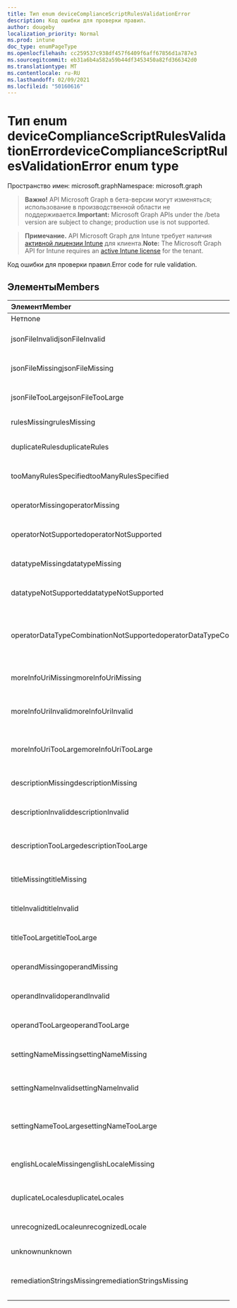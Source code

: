 ```yaml
---
title: Тип enum deviceComplianceScriptRulesValidationError
description: Код ошибки для проверки правил.
author: dougeby
localization_priority: Normal
ms.prod: intune
doc_type: enumPageType
ms.openlocfilehash: cc259537c938df457f6409f6aff67856d1a787e3
ms.sourcegitcommit: eb31a6b4a582a59b44df3453450a82fd366342d0
ms.translationtype: MT
ms.contentlocale: ru-RU
ms.lasthandoff: 02/09/2021
ms.locfileid: "50160616"
---
```

# <a name="devicecompliancescriptrulesvalidationerror-enum-type"></a><span data-ttu-id="5df62-103">Тип enum deviceComplianceScriptRulesValidationError</span><span class="sxs-lookup"><span data-stu-id="5df62-103">deviceComplianceScriptRulesValidationError enum type</span></span>

<span data-ttu-id="5df62-104">Пространство имен: microsoft.graph</span><span class="sxs-lookup"><span data-stu-id="5df62-104">Namespace: microsoft.graph</span></span>

> <span data-ttu-id="5df62-105">**Важно!** API Microsoft Graph в бета-версии могут изменяться; использование в производственной области не поддерживается.</span><span class="sxs-lookup"><span data-stu-id="5df62-105">**Important:** Microsoft Graph APIs under the /beta version are subject to change; production use is not supported.</span></span>

> <span data-ttu-id="5df62-106">**Примечание.** API Microsoft Graph для Intune требует наличия [активной лицензии Intune](https://go.microsoft.com/fwlink/?linkid=839381) для клиента.</span><span class="sxs-lookup"><span data-stu-id="5df62-106">**Note:** The Microsoft Graph API for Intune requires an [active Intune license](https://go.microsoft.com/fwlink/?linkid=839381) for the tenant.</span></span>

<span data-ttu-id="5df62-107">Код ошибки для проверки правил.</span><span class="sxs-lookup"><span data-stu-id="5df62-107">Error code for rule validation.</span></span>

## <a name="members"></a><span data-ttu-id="5df62-108">Элементы</span><span class="sxs-lookup"><span data-stu-id="5df62-108">Members</span></span>
|<span data-ttu-id="5df62-109">Элемент</span><span class="sxs-lookup"><span data-stu-id="5df62-109">Member</span></span>|<span data-ttu-id="5df62-110">Значение</span><span class="sxs-lookup"><span data-stu-id="5df62-110">Value</span></span>|<span data-ttu-id="5df62-111">Описание</span><span class="sxs-lookup"><span data-stu-id="5df62-111">Description</span></span>|
|:---|:---|:---|
|<span data-ttu-id="5df62-112">Нет</span><span class="sxs-lookup"><span data-stu-id="5df62-112">none</span></span>|<span data-ttu-id="5df62-113">0</span><span class="sxs-lookup"><span data-stu-id="5df62-113">0</span></span>|<span data-ttu-id="5df62-114">Нет ошибки.</span><span class="sxs-lookup"><span data-stu-id="5df62-114">None error.</span></span>|
|<span data-ttu-id="5df62-115">jsonFileInvalid</span><span class="sxs-lookup"><span data-stu-id="5df62-115">jsonFileInvalid</span></span>|<span data-ttu-id="5df62-116">1 </span><span class="sxs-lookup"><span data-stu-id="5df62-116">1</span></span>|<span data-ttu-id="5df62-117">Ошибка JSON-файла недействительна.</span><span class="sxs-lookup"><span data-stu-id="5df62-117">Json file invalid error.</span></span>|
|<span data-ttu-id="5df62-118">jsonFileMissing</span><span class="sxs-lookup"><span data-stu-id="5df62-118">jsonFileMissing</span></span>|<span data-ttu-id="5df62-119">2 </span><span class="sxs-lookup"><span data-stu-id="5df62-119">2</span></span>|<span data-ttu-id="5df62-120">Ошибка без файла JSON.</span><span class="sxs-lookup"><span data-stu-id="5df62-120">Json file missing error.</span></span>|
|<span data-ttu-id="5df62-121">jsonFileTooLarge</span><span class="sxs-lookup"><span data-stu-id="5df62-121">jsonFileTooLarge</span></span>|<span data-ttu-id="5df62-122">3 </span><span class="sxs-lookup"><span data-stu-id="5df62-122">3</span></span>|<span data-ttu-id="5df62-123">Слишком большая ошибка JSON-файла.</span><span class="sxs-lookup"><span data-stu-id="5df62-123">Json file too large error.</span></span>|
|<span data-ttu-id="5df62-124">rulesMissing</span><span class="sxs-lookup"><span data-stu-id="5df62-124">rulesMissing</span></span>|<span data-ttu-id="5df62-125">4 </span><span class="sxs-lookup"><span data-stu-id="5df62-125">4</span></span>|<span data-ttu-id="5df62-126">Ошибка пропуска правил.</span><span class="sxs-lookup"><span data-stu-id="5df62-126">Rules missing error.</span></span>|
|<span data-ttu-id="5df62-127">duplicateRules</span><span class="sxs-lookup"><span data-stu-id="5df62-127">duplicateRules</span></span>|<span data-ttu-id="5df62-128">5 </span><span class="sxs-lookup"><span data-stu-id="5df62-128">5</span></span>|<span data-ttu-id="5df62-129">Ошибка дублирующихся правил.</span><span class="sxs-lookup"><span data-stu-id="5df62-129">Duplicate rules error.</span></span>|
|<span data-ttu-id="5df62-130">tooManyRulesSpecified</span><span class="sxs-lookup"><span data-stu-id="5df62-130">tooManyRulesSpecified</span></span>|<span data-ttu-id="5df62-131">6 </span><span class="sxs-lookup"><span data-stu-id="5df62-131">6</span></span>|<span data-ttu-id="5df62-132">Слишком много заданных правил.</span><span class="sxs-lookup"><span data-stu-id="5df62-132">Too many rules specified error.</span></span>|
|<span data-ttu-id="5df62-133">operatorMissing</span><span class="sxs-lookup"><span data-stu-id="5df62-133">operatorMissing</span></span>|<span data-ttu-id="5df62-134">7 </span><span class="sxs-lookup"><span data-stu-id="5df62-134">7</span></span>|<span data-ttu-id="5df62-135">Ошибка " Отсутствует оператор".</span><span class="sxs-lookup"><span data-stu-id="5df62-135">Operator missing error.</span></span>|
|<span data-ttu-id="5df62-136">operatorNotSupported</span><span class="sxs-lookup"><span data-stu-id="5df62-136">operatorNotSupported</span></span>|<span data-ttu-id="5df62-137">8 </span><span class="sxs-lookup"><span data-stu-id="5df62-137">8</span></span>|<span data-ttu-id="5df62-138">Ошибка оператора не поддерживается.</span><span class="sxs-lookup"><span data-stu-id="5df62-138">Operator not supported error.</span></span>|
|<span data-ttu-id="5df62-139">datatypeMissing</span><span class="sxs-lookup"><span data-stu-id="5df62-139">datatypeMissing</span></span>|<span data-ttu-id="5df62-140">9 </span><span class="sxs-lookup"><span data-stu-id="5df62-140">9</span></span>|<span data-ttu-id="5df62-141">Ошибка отсутствует в типе данных.</span><span class="sxs-lookup"><span data-stu-id="5df62-141">Data type missing error.</span></span>|
|<span data-ttu-id="5df62-142">datatypeNotSupported</span><span class="sxs-lookup"><span data-stu-id="5df62-142">datatypeNotSupported</span></span>|<span data-ttu-id="5df62-143">10 </span><span class="sxs-lookup"><span data-stu-id="5df62-143">10</span></span>|<span data-ttu-id="5df62-144">Ошибка типа данных не поддерживается.</span><span class="sxs-lookup"><span data-stu-id="5df62-144">Data type not supported error.</span></span>|
|<span data-ttu-id="5df62-145">operatorDataTypeCombinationNotSupported</span><span class="sxs-lookup"><span data-stu-id="5df62-145">operatorDataTypeCombinationNotSupported</span></span>|<span data-ttu-id="5df62-146">11 </span><span class="sxs-lookup"><span data-stu-id="5df62-146">11</span></span>|<span data-ttu-id="5df62-147">Сочетание типов данных оператора не поддерживает ошибку.</span><span class="sxs-lookup"><span data-stu-id="5df62-147">Operator data type combination not supported error.</span></span>|
|<span data-ttu-id="5df62-148">moreInfoUriMissing</span><span class="sxs-lookup"><span data-stu-id="5df62-148">moreInfoUriMissing</span></span>|<span data-ttu-id="5df62-149">12 </span><span class="sxs-lookup"><span data-stu-id="5df62-149">12</span></span>|<span data-ttu-id="5df62-150">Дополнительные сведения об ошибке urlmissing.</span><span class="sxs-lookup"><span data-stu-id="5df62-150">More info urlmissing error.</span></span>|
|<span data-ttu-id="5df62-151">moreInfoUriInvalid</span><span class="sxs-lookup"><span data-stu-id="5df62-151">moreInfoUriInvalid</span></span>|<span data-ttu-id="5df62-152">13 </span><span class="sxs-lookup"><span data-stu-id="5df62-152">13</span></span>|<span data-ttu-id="5df62-153">Недействительный URL-адрес дополнительных данных.</span><span class="sxs-lookup"><span data-stu-id="5df62-153">More info url invalid error.</span></span>|
|<span data-ttu-id="5df62-154">moreInfoUriTooLarge</span><span class="sxs-lookup"><span data-stu-id="5df62-154">moreInfoUriTooLarge</span></span>|<span data-ttu-id="5df62-155">14 </span><span class="sxs-lookup"><span data-stu-id="5df62-155">14</span></span>|<span data-ttu-id="5df62-156">Дополнительные сведения о большой ошибке при ltoo.</span><span class="sxs-lookup"><span data-stu-id="5df62-156">More info ur ltoo large error.</span></span>|
|<span data-ttu-id="5df62-157">descriptionMissing</span><span class="sxs-lookup"><span data-stu-id="5df62-157">descriptionMissing</span></span>|<span data-ttu-id="5df62-158">15 </span><span class="sxs-lookup"><span data-stu-id="5df62-158">15</span></span>|<span data-ttu-id="5df62-159">Описание ошибки.</span><span class="sxs-lookup"><span data-stu-id="5df62-159">Description missing error.</span></span>|
|<span data-ttu-id="5df62-160">descriptionInvalid</span><span class="sxs-lookup"><span data-stu-id="5df62-160">descriptionInvalid</span></span>|<span data-ttu-id="5df62-161">16 </span><span class="sxs-lookup"><span data-stu-id="5df62-161">16</span></span>|<span data-ttu-id="5df62-162">Недопустимое описание ошибки.</span><span class="sxs-lookup"><span data-stu-id="5df62-162">Description invalid error.</span></span>|
|<span data-ttu-id="5df62-163">descriptionTooLarge</span><span class="sxs-lookup"><span data-stu-id="5df62-163">descriptionTooLarge</span></span>|<span data-ttu-id="5df62-164">17 </span><span class="sxs-lookup"><span data-stu-id="5df62-164">17</span></span>|<span data-ttu-id="5df62-165">Описание слишком большой ошибки.</span><span class="sxs-lookup"><span data-stu-id="5df62-165">Description too large error.</span></span>|
|<span data-ttu-id="5df62-166">titleMissing</span><span class="sxs-lookup"><span data-stu-id="5df62-166">titleMissing</span></span>|<span data-ttu-id="5df62-167">18 </span><span class="sxs-lookup"><span data-stu-id="5df62-167">18</span></span>|<span data-ttu-id="5df62-168">Ошибка "Заголовок отсутствует".</span><span class="sxs-lookup"><span data-stu-id="5df62-168">Title missing error.</span></span>|
|<span data-ttu-id="5df62-169">titleInvalid</span><span class="sxs-lookup"><span data-stu-id="5df62-169">titleInvalid</span></span>|<span data-ttu-id="5df62-170">19</span><span class="sxs-lookup"><span data-stu-id="5df62-170">19</span></span>|<span data-ttu-id="5df62-171">Ошибка заголовка недействительна.</span><span class="sxs-lookup"><span data-stu-id="5df62-171">Title invalid error.</span></span>|
|<span data-ttu-id="5df62-172">titleTooLarge</span><span class="sxs-lookup"><span data-stu-id="5df62-172">titleTooLarge</span></span>|<span data-ttu-id="5df62-173">20</span><span class="sxs-lookup"><span data-stu-id="5df62-173">20</span></span>|<span data-ttu-id="5df62-174">Слишком большая ошибка заголовка.</span><span class="sxs-lookup"><span data-stu-id="5df62-174">Title too large error.</span></span>|
|<span data-ttu-id="5df62-175">operandMissing</span><span class="sxs-lookup"><span data-stu-id="5df62-175">operandMissing</span></span>|<span data-ttu-id="5df62-176">21</span><span class="sxs-lookup"><span data-stu-id="5df62-176">21</span></span>|<span data-ttu-id="5df62-177">Ошибка "Отсутствие операндов".</span><span class="sxs-lookup"><span data-stu-id="5df62-177">Operand missing error.</span></span>|
|<span data-ttu-id="5df62-178">operandInvalid</span><span class="sxs-lookup"><span data-stu-id="5df62-178">operandInvalid</span></span>|<span data-ttu-id="5df62-179">22</span><span class="sxs-lookup"><span data-stu-id="5df62-179">22</span></span>|<span data-ttu-id="5df62-180">Недействительный ошибка операнд.</span><span class="sxs-lookup"><span data-stu-id="5df62-180">Operand invalid error.</span></span>|
|<span data-ttu-id="5df62-181">operandTooLarge</span><span class="sxs-lookup"><span data-stu-id="5df62-181">operandTooLarge</span></span>|<span data-ttu-id="5df62-182">23</span><span class="sxs-lookup"><span data-stu-id="5df62-182">23</span></span>|<span data-ttu-id="5df62-183">Слишком большая ошибка операнд.</span><span class="sxs-lookup"><span data-stu-id="5df62-183">Operand too large error.</span></span>|
|<span data-ttu-id="5df62-184">settingNameMissing</span><span class="sxs-lookup"><span data-stu-id="5df62-184">settingNameMissing</span></span>|<span data-ttu-id="5df62-185">24</span><span class="sxs-lookup"><span data-stu-id="5df62-185">24</span></span>|<span data-ttu-id="5df62-186">Ошибка параметра "Отсутствует имя".</span><span class="sxs-lookup"><span data-stu-id="5df62-186">Setting name missing error.</span></span>|
|<span data-ttu-id="5df62-187">settingNameInvalid</span><span class="sxs-lookup"><span data-stu-id="5df62-187">settingNameInvalid</span></span>|<span data-ttu-id="5df62-188">25</span><span class="sxs-lookup"><span data-stu-id="5df62-188">25</span></span>|<span data-ttu-id="5df62-189">Ошибка параметра "Недопустимое имя".</span><span class="sxs-lookup"><span data-stu-id="5df62-189">Setting name invalid error.</span></span>|
|<span data-ttu-id="5df62-190">settingNameTooLarge</span><span class="sxs-lookup"><span data-stu-id="5df62-190">settingNameTooLarge</span></span>|<span data-ttu-id="5df62-191">26</span><span class="sxs-lookup"><span data-stu-id="5df62-191">26</span></span>|<span data-ttu-id="5df62-192">Слишком большая ошибка при установке имени.</span><span class="sxs-lookup"><span data-stu-id="5df62-192">Setting name too large error.</span></span>|
|<span data-ttu-id="5df62-193">englishLocaleMissing</span><span class="sxs-lookup"><span data-stu-id="5df62-193">englishLocaleMissing</span></span>|<span data-ttu-id="5df62-194">27</span><span class="sxs-lookup"><span data-stu-id="5df62-194">27</span></span>|<span data-ttu-id="5df62-195">Отсутствует ошибка языка на английском языке.</span><span class="sxs-lookup"><span data-stu-id="5df62-195">English locale missing error.</span></span>|
|<span data-ttu-id="5df62-196">duplicateLocales</span><span class="sxs-lookup"><span data-stu-id="5df62-196">duplicateLocales</span></span>|<span data-ttu-id="5df62-197">28</span><span class="sxs-lookup"><span data-stu-id="5df62-197">28</span></span>|<span data-ttu-id="5df62-198">Ошибка дублирования региональных es.</span><span class="sxs-lookup"><span data-stu-id="5df62-198">Duplicate locales error.</span></span>|
|<span data-ttu-id="5df62-199">unrecognizedLocale</span><span class="sxs-lookup"><span data-stu-id="5df62-199">unrecognizedLocale</span></span>|<span data-ttu-id="5df62-200">29</span><span class="sxs-lookup"><span data-stu-id="5df62-200">29</span></span>|<span data-ttu-id="5df62-201">Неузнаваемая ошибка локализовать.</span><span class="sxs-lookup"><span data-stu-id="5df62-201">Unrecognized locale error.</span></span>|
|<span data-ttu-id="5df62-202">unknown</span><span class="sxs-lookup"><span data-stu-id="5df62-202">unknown</span></span>|<span data-ttu-id="5df62-203">30</span><span class="sxs-lookup"><span data-stu-id="5df62-203">30</span></span>|<span data-ttu-id="5df62-204">Неизвестная ошибка.</span><span class="sxs-lookup"><span data-stu-id="5df62-204">Unknown error.</span></span>|
|<span data-ttu-id="5df62-205">remediationStringsMissing</span><span class="sxs-lookup"><span data-stu-id="5df62-205">remediationStringsMissing</span></span>|<span data-ttu-id="5df62-206">31</span><span class="sxs-lookup"><span data-stu-id="5df62-206">31</span></span>|<span data-ttu-id="5df62-207">Отсутствует ошибка в строках исправлений.</span><span class="sxs-lookup"><span data-stu-id="5df62-207">Remediation strings missing error.</span></span>|




